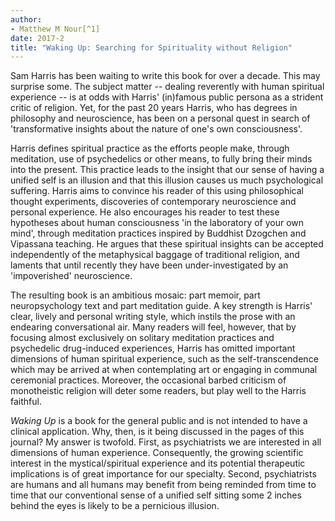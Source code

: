 ```yaml
---
author:
- Matthew M Nour[^1]
date: 2017-2
title: "Waking Up: Searching for Spirituality without Religion"
---
```


Sam Harris has been waiting to write this book for over a decade. This
may surprise some. The subject matter -- dealing reverently with human
spiritual experience -- is at odds with Harris\' (in)famous public
persona as a strident critic of religion. Yet, for the past 20 years
Harris, who has degrees in philosophy and neuroscience, has been on a
personal quest in search of 'transformative insights about the nature of
one\'s own consciousness'.

Harris defines spiritual practice as the efforts people make, through
meditation, use of psychedelics or other means, to fully bring their
minds into the present. This practice leads to the insight that our
sense of having a unified self is an illusion and that this illusion
causes us much psychological suffering. Harris aims to convince his
reader of this using philosophical thought experiments, discoveries of
contemporary neuroscience and personal experience. He also encourages
his reader to test these hypotheses about human consciousness 'in the
laboratory of your own mind', through meditation practices inspired by
Buddhist Dzogchen and Vipassana teaching. He argues that these spiritual
insights can be accepted independently of the metaphysical baggage of
traditional religion, and laments that until recently they have been
under-investigated by an 'impoverished' neuroscience.

The resulting book is an ambitious mosaic: part memoir, part
neuropsychology text and part meditation guide. A key strength is
Harris\' clear, lively and personal writing style, which instils the
prose with an endearing conversational air. Many readers will feel,
however, that by focusing almost exclusively on solitary meditation
practices and psychedelic drug-induced experiences, Harris has omitted
important dimensions of human spiritual experience, such as the
self-transcendence which may be arrived at when contemplating art or
engaging in communal ceremonial practices. Moreover, the occasional
barbed criticism of monotheistic religion will deter some readers, but
play well to the Harris faithful.

*Waking Up* is a book for the general public and is not intended to have
a clinical application. Why, then, is it being discussed in the pages of
this journal? My answer is twofold. First, as psychiatrists we are
interested in all dimensions of human experience. Consequently, the
growing scientific interest in the mystical/spiritual experience and its
potential therapeutic implications is of great importance for our
specialty. Second, psychiatrists are humans and all humans may benefit
from being reminded from time to time that our conventional sense of a
unified self sitting some 2 inches behind the eyes is likely to be a
pernicious illusion.

[^1]: **Matthew M Nour**, CT2 Psychiatry Trainee, South London and
    Maudsley NHS Foundation Trust, London, UK, email:
    <matthew.nour@kcl.ac.uk>
